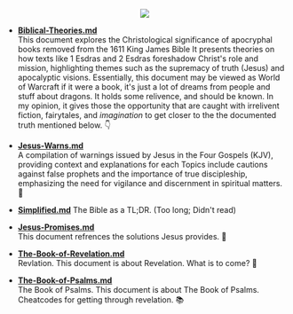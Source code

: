 <p align="center">
  <img src="https://github.com/user-attachments/assets/ed07f7a8-df07-4c00-a7cb-ff6b5a8cef62" />
</p>

- **[Biblical-Theories.md](https://github.com/BubbleSquish/Bible-Fun/blob/main/Biblical-Theories.md)**  
This document explores the Christological significance of apocryphal books removed from the 1611 King James Bible It presents theories on how texts like 1 Esdras and 2 Esdras foreshadow Christ's role and mission, highlighting themes such as the supremacy of truth (Jesus) and apocalyptic visions. Essentially, this document may be viewed as World of Warcraft if it were a book, it's just a lot of dreams from people and stuff about dragons. It holds some relivence, and should be known. In my opinion, it gives those the opportunity that are caught with irrelivent fiction, fairytales, and _imagination_ to get closer to the the documented truth mentioned below. 👇

- **[Jesus-Warns.md](https://github.com/BubbleSquish/Bible-Fun/blob/main/Jesus-Warns.md)**  
A compilation of warnings issued by Jesus in the Four Gospels (KJV), providing context and explanations for each Topics include cautions against false prophets and the importance of true discipleship, emphasizing the need for vigilance and discernment in spiritual matters. 📓

- **[Simplified.md](https://github.com/BubbleSquish/Bible-Fun/blob/main/Simplified.md)**
The Bible as a TL;DR. (Too long; Didn't read)

- **[Jesus-Promises.md](https://github.com/BubbleSquish/Bible-Fun/blob/main/Jesus-Promises.md)**  
This document refrences the solutions Jesus provides. 📕

- **[The-Book-of-Revelation.md](https://github.com/BubbleSquish/Bible-Fun/blob/main/The-Book-of-Revelation.md)**  
Revlation. This document is about Revelation. What is to come? 📖

- **[The-Book-of-Psalms.md](https://github.com/BubbleSquish/Bible-Fun/blob/main/The-Book-of-Psalms.md)**  
The Book of Psalms. This document is about The Book of Psalms. Cheatcodes for getting through revelation. 📚
